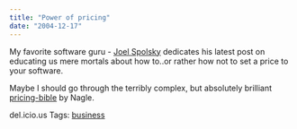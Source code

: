 ```yaml
---
title: "Power of pricing"
date: "2004-12-17"
---
```


My favorite software guru - [Joel Spolsky](http://www.joelonsoftware.com) dedicates his latest post on educating us mere mortals about how to..or rather how not to set a price to your software.

Maybe I should go through the terribly complex, but absolutely brilliant [pricing-bible](http://www.amazon.com/exec/obidos/tg/detail/-/013026248X/ref=pd_sr_ec_ir_b/002-3841778-0657641?v=glance&s=books&st=*) by Nagle.

del.icio.us Tags: [business](http://del.icio.us/sss8ue/business)
